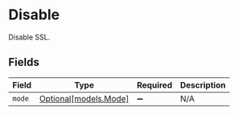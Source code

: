 # Disable

Disable SSL.


## Fields

| Field                                      | Type                                       | Required                                   | Description                                |
| ------------------------------------------ | ------------------------------------------ | ------------------------------------------ | ------------------------------------------ |
| `mode`                                     | [Optional[models.Mode]](../models/mode.md) | :heavy_minus_sign:                         | N/A                                        |